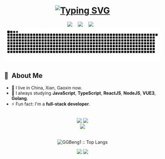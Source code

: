 <!-- 动态打字效果 -->
<h1 align="center">
 <a href="http://www.ggbeng.shop"><img src="https://readme-typing-svg.herokuapp.com?font=Fira+Code&pause=1000&center=true&vCenter=true&width=435&lines=Hello%2C+I+am+GGbeng" alt="Typing SVG" /></a>
</h1>
<div align="center">
  <a href="https://www.ggbeng.tech/"><img src="https://img.shields.io/badge/website-%E4%B8%AA%E4%BA%BA%E7%BD%91%E7%AB%99-blue"></a>&emsp;
  <a href="https://www.ggbeng.tech/blog/"><img src="https://img.shields.io/badge/blog-%E5%8D%9A%E5%AE%A2-c32136"></a>&emsp;
  <a href="https://space.bilibili.com/4322520"><img src="https://img.shields.io/badge/bilibili-B%E7%AB%99-ff69b4"></a>&emsp;
</div>
<div align="center">
  <img  src="./assets/github-contribution-grid-snake.svg"
       alt="snake" /></a>
</div>
<div>
  <h2>🧭 &nbsp;About Me</h2>

  - 🔭 I live in China, Xian, Gaoxin now.
  - 🌱 I always studying **JavaScript**, **TypeScript**, **ReactJS**, **NodeJS**, **VUE3**, **Golang**.
  - ⚡ Fun fact: I'm a **full-stack developer**.

  <br>
</div>
<div align="center">
<a href="https://github.com/GGBeng1/Gantt">
  <img src="https://github-readme-stats-ruby-one.vercel.app/api/pin/?username=GGBeng1&repo=Gantt&theme=dark&bg_color=0d1117&hide_border=true&show_owner=true" /></a>
<a href="https://github.com/GGBeng1/vue-egg-admin">
  <img src="https://github-readme-stats-ruby-one.vercel.app/api/pin/?username=GGBeng1&repo=vue-egg-admin&theme=dark&bg_color=0d1117&hide_border=true&show_owner=true" /></a>
</div>
<div align="center"> <img src="https://github-profile-trophy.vercel.app/?username=GGBeng1&theme=gruvbox&rank=-C&column=4" /> </div>
  <div>
      <br/>
        <p align="center">
          <img src="https://github-readme-stats.vercel.app/api/top-langs/?username=GGBeng1&langs_count=6&theme=gruvbox&layout=compact&hide_border=true" alt="GGBeng1 :: Top Langs" /></a>
        </p>
        <p align="center">
          <img width="49.5%" src="https://github-readme-stats.vercel.app/api?username=GGBeng1&show_icons=true&theme=gruvbox&hide_border=true" />
          <img width="49.5%" src="https://github-readme-streak-stats.herokuapp.com/?user=GGBeng1&theme=gruvbox&hide_border=true" />
          </a>
       </p>
     <br>
  </div>
